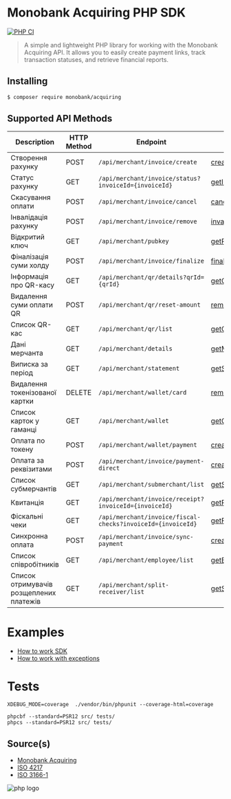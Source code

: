 Monobank Acquiring PHP SDK
==========================
[![PHP CI](https://github.com/zhooravell/mono-acquiring-php/actions/workflows/php.yml/badge.svg)](https://github.com/zhooravell/mono-acquiring-php/actions/workflows/php.yml)

> A simple and lightweight PHP library for working with the Monobank Acquiring API.
> It allows you to easily create payment links, track transaction statuses, and retrieve financial reports.

## Installing

``` sh
$ composer require monobank/acquiring
```

## Supported API Methods

| Description                             | HTTP Method | Endpoint                                                    | Function                             |
|-----------------------------------------|-------------|-------------------------------------------------------------|--------------------------------------|
| Створення рахунку                       | POST        | `/api/merchant/invoice/create`                              | [createInvoice()]()                  |
| Статус рахунку                          | GET         | `/api/merchant/invoice/status?invoiceId={invoiceId}`        | [getInvoiceStatus()]()               |
| Скасування оплати                       | POST        | `/api/merchant/invoice/cancel`                              | [cancelPayment()]()                  |
| Інвалідація рахунку                     | POST        | `/api/merchant/invoice/remove`                              | [invalidateInvoice()]()              |
| Відкритий ключ                          | GET         | `/api/merchant/pubkey`                                      | [getPublicKey()]()                   |
| Фіналізація суми холду                  | POST        | `/api/merchant/invoice/finalize`                            | [finalizeHold()]()                   |
| Інформація про QR-касу                  | GET         | `/api/merchant/qr/details?qrId={qrId}`                      | [getQrTerminalInfo()]()              |
| Видалення суми оплати QR                | POST        | `/api/merchant/qr/reset-amount`                             | [removeQrPaymentAmount()]()          |
| Список QR-кас                           | GET         | `/api/merchant/qr/list`                                     | [getQrTerminalList]()                | 
| Дані мерчанта                           | GET         | `/api/merchant/details`                                     | [getMerchantData()]()                |
| Виписка за період                       | GET         | `/api/merchant/statement`                                   | [getStatementByPeriod()]()           |
| Видалення токенізованої картки          | DELETE      | `/api/merchant/wallet/card`                                 | [removeTokenizedCard()]()            |
| Список карток у гаманці                 | GET         | `/api/merchant/wallet`                                      | [getCards()]()                       |
| Оплата по токену                        | POST        | `/api/merchant/wallet/payment`                              | [createTokenPayment()]()             |
| Оплата за реквізитами                   | POST        | `/api/merchant/invoice/payment-direct`                      | [createPaymentByCardCredentials()]() |
| Список субмерчантів                     | GET         | `/api/merchant/submerchant/list`                            | [getSubMerchantList()]()             |
| Квитанція                               | GET         | `/api/merchant/invoice/receipt?invoiceId={invoiceId}`       | [getReceipt()]()                     |
| Фіскальні чеки                          | GET         | `/api/merchant/invoice/fiscal-checks?invoiceId={invoiceId}` | [getFiscalReceipts()]()              |
| Синхронна оплата                        | POST        | `/api/merchant/invoice/sync-payment`                        | [createSyncPayment()]()              |
| Список співробітників                   | GET         | `/api/merchant/employee/list`                               | [getEmployeeList()]()                |
| Список отримувачів розщеплених платежів | GET         | `/api/merchant/split-receiver/list`                         | [getSplitPaymentRecipientList()]()   |

# Examples

* [How to work SDK](./docs/example.md)
* [How to work with exceptions](./docs/exception.md)

# Tests

```shell
XDEBUG_MODE=coverage  ./vendor/bin/phpunit --coverage-html=coverage

phpcbf --standard=PSR12 src/ tests/
phpcs --standard=PSR12 src/ tests/
```

## Source(s)

* [Monobank Acquiring](https://monobank.ua/api-docs)
* [ISO 4217](https://www.iso.org/iso-4217-currency-codes.html)
* [ISO 3166-1](https://www.iso.org/iso-3166-country-codes.html)


<img src="https://www.php.net/images/logos/new-php-logo.png" alt="php logo">